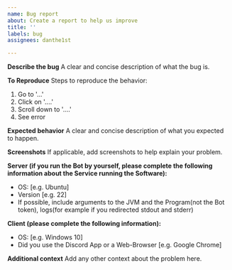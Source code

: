 ```yaml
---
name: Bug report
about: Create a report to help us improve
title: ''
labels: bug
assignees: danthe1st

---
```


**Describe the bug**
A clear and concise description of what the bug is.

**To Reproduce**
Steps to reproduce the behavior:
1. Go to '...'
2. Click on '....'
3. Scroll down to '....'
4. See error


**Expected behavior**
A clear and concise description of what you expected to happen.

**Screenshots**
If applicable, add screenshots to help explain your problem.

**Server (if you run the Bot by yourself, please complete the following information about the Service running the Software):**
 - OS: [e.g. Ubuntu]
 - Version [e.g. 22]
 - If possible, include arguments to the JVM and the Program(not the Bot token), logs(for example if you redirected stdout and stderr)

**Client (please complete the following information):**
 - OS: [e.g. Windows 10]
 - Did you use the Discord App or a Web-Browser [e.g. Google Chrome]

**Additional context**
Add any other context about the problem here.
